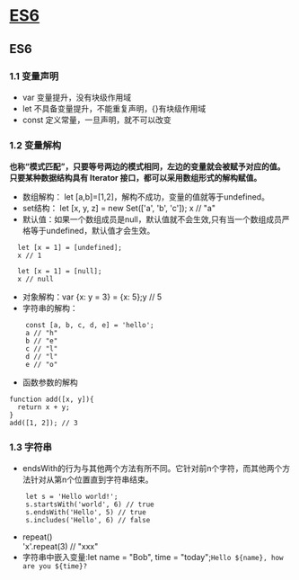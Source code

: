 # [ES6](#es6)
## <h2 id='es6'>ES6</h2>
### 1.1 变量声明
  - var 变量提升，没有块级作用域  
  - let 不具备变量提升，不能重复声明，{}有块级作用域
  - const 定义常量，一旦声明，就不可以改变
### 1.2 变量解构  
  **也称“模式匹配”，只要等号两边的模式相同，左边的变量就会被赋予对应的值。只要某种数据结构具有 Iterator 接口，都可以采用数组形式的解构赋值。**
  - 数组解构： let [a,b]=[1,2]，解构不成功，变量的值就等于undefined。  
  - set结构： let [x, y, z] = new Set(['a', 'b', 'c']); x // "a"
  - 默认值：如果一个数组成员是null，默认值就不会生效,只有当一个数组成员严格等于undefined，默认值才会生效。
  ```
    let [x = 1] = [undefined];
    x // 1

    let [x = 1] = [null];
    x // null
  ```
  - 对象解构：var {x: y = 3} = {x: 5};y // 5
  - 字符串的解构：
```
    const [a, b, c, d, e] = 'hello';
    a // "h"
    b // "e"
    c // "l"
    d // "l"
    e // "o"
```
  - 函数参数的解构
  ```
  function add([x, y]){
    return x + y;
  }
  add([1, 2]); // 3
  ```
  ### 1.3 字符串
  - endsWith的行为与其他两个方法有所不同。它针对前n个字符，而其他两个方法针对从第n个位置直到字符串结束。
```
    let s = 'Hello world!';
    s.startsWith('world', 6) // true
    s.endsWith('Hello', 5) // true
    s.includes('Hello', 6) // false
```
  - repeat()  
    'x'.repeat(3) // "xxx"
  - 字符串中嵌入变量:let name = "Bob", time = "today";`Hello ${name}, how are you ${time}?`
